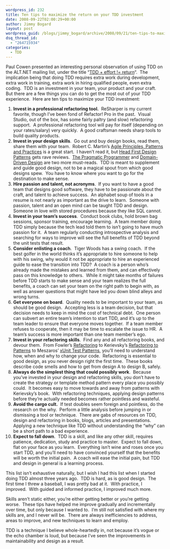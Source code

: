 ```yaml
---
wordpress_id: 232
title: Ten tips to maximize the return on your TDD investment
date: 2008-09-22T02:00:29+00:00
author: Jimmy Bogard
layout: post
wordpress_guid: /blogs/jimmy_bogard/archive/2008/09/21/ten-tips-to-maximize-the-return-on-your-tdd-investment.aspx
dsq_thread_id:
  - "264715934"
categories:
  - TDD
---
```

Paul Cowen presented an interesting personal observation of using TDD on the ALT.NET mailing list, under the title &#8220;[TDD + effort != return](http://tech.groups.yahoo.com/group/altdotnet/message/15301)&#8220;.&nbsp; The implication being that doing TDD requires extra work during development, extra work in training, extra work in hiring qualified people, even extra coding.&nbsp; TDD is an investment in your team, your product and your craft.&nbsp; But there are a few things you can do to get the most out of your TDD experience.&nbsp; Here are ten tips to maximize your TDD investment:

  1. **Invest in a professional refactoring tool.**&nbsp; ReSharper is my current favorite, though I&#8217;ve been fond of Refactor! Pro in the past.&nbsp; Visual Studio, out of the box, has some fairly paltry (and slow) refactoring support.&nbsp; A professional refactoring tool will pay for itself (depending on your rates/salary) very quickly.&nbsp; A good craftsman needs sharp tools to build quality products.
  2. **Invest in your design skills**.&nbsp; Go out and buy design books, read them, share them with your team.&nbsp; Robert C. Martin&#8217;s [Agile Principles, Patterns and Practices](http://www.amazon.com/Principles-Patterns-Practices-Robert-Martin/dp/0131857258/) is a great start.&nbsp; I haven&#8217;t read it, but [Head First Design Patterns](http://www.amazon.com/Head-First-Design-Patterns/dp/0596007124/) gets rave reviews.&nbsp; [The Pragmatic Programmer](http://www.amazon.com/Pragmatic-Programmer-Journeyman-Master/dp/020161622X/) and [Domain-Driven Design](http://www.amazon.com/Domain-Driven-Design-Tackling-Complexity-Software/dp/0321125215/) are two more must-reads.&nbsp; TDD is meant to supplement and guide good design, not to be a magical spout from which good designs spew.&nbsp; You have to know where you want to go for the destination to make sense.
  3. **Hire passion and talent, not acronyms**.&nbsp; If you want to have a good team that designs good software, they have to be passionate about the craft, and talent to achieve success.&nbsp; An alphabet soup of tools in a resume is not nearly as important as the drive to learn.&nbsp; Someone with passion, talent and an open mind can be taught TDD and design.&nbsp; Someone in love with stored procedures because they like SQL cannot.
  4. **Invest in your team&#8217;s success**.&nbsp; Conduct book clubs, hold brown bag sessions, sponsor training, encourage learning.&nbsp; A team member doing TDD simply because the tech lead told them to isn&#8217;t going to have much passion for it.&nbsp; A team regularly conducting introspective analysis and searching for ways to improve will see the full benefits of TDD beyond the unit tests that result.
  5. **Consider enlisting a coach**.&nbsp; Tiger Woods has a swing coach.&nbsp; If the best golfer in the world thinks it&#8217;s appropriate to hire someone to help with his swing, why would it not be appropriate to hire an experienced guide to ease the transition into TDD?&nbsp; A coach is a person who&#8217;s already made the mistakes and learned from them, and can effectively pass on this knowledge to others.&nbsp; While it might take months of failures before TDD starts to make sense and your team realizes the full benefits, a coach can set your team on the right path to begin with, as well as answer questions that might have led you down blind alleys and wrong turns.
  6. **Get everyone on board**.&nbsp; Quality needs to be important to your team, as should be good design.&nbsp; Accepting less is a team decision, but that decision needs to keep in mind the cost of technical debt.&nbsp; One person can subvert an entire team&#8217;s intention to start TDD, and it&#8217;s up to the team leader to ensure that everyone moves together.&nbsp; If a team member refuses to cooperate, then it may be time to escalate the issue to HR.&nbsp; A team&#8217;s success is more important than one team member&#8217;s ego.
  7. **Invest in your refactoring skills**.&nbsp; Find any and all refactoring books, and devour them.&nbsp; From Fowler&#8217;s [Refactoring](http://www.amazon.com/Refactoring-Improving-Existing-Addison-Wesley-Technology/dp/0201485672) to Kerievsky&#8217;s [Refactoring to Patterns](http://www.amazon.com/Refactoring-Patterns-Addison-Wesley-Signature-Kerievsky/dp/0321213351) to Meszaros&#8217; [xUnit Test Patterns](http://www.amazon.com/xUnit-Test-Patterns-Refactoring-Addison-Wesley/dp/0131495054), you&#8217;ll need to understand how, when and why to change your code.&nbsp; Refactoring is essential to good design, as you never design right the first time.&nbsp; These books describe code smells and how to get from design A to design B, safely.
  8. **Always do the simplest thing that could possibly work**.&nbsp; Because you&#8217;ve invested in your design and refactoring skills, you don&#8217;t have to create the strategy or template method pattern every place you possibly could.&nbsp; It becomes easy to move towards and away from patterns with Kerievsky&#8217;s book.&nbsp; With refactoring techniques, applying design patterns before they&#8217;re actually needed becomes rather pointless and wasteful.
  9. **Avoid the cargo cult.**&nbsp; If test doubles seem foreign and pointless, do the research on the why.&nbsp; Perform a little analysis before jumping in or dismissing a tool or technique.&nbsp; There are gabs of resources on TDD, design and refactoring in books, blogs, articles and presentations.&nbsp; Applying a new technique like TDD without understanding the &#8220;why&#8221; can be a short path to a bad experience.
 10. **Expect to fall down**.&nbsp; TDD is a skill, and like any other skill, requires patience, dedication, study and practice to master.&nbsp; Expect to fall down, flat on your face as you learn.&nbsp; Everything isn&#8217;t wine and roses once you start TDD, and you&#8217;ll need to have convinced yourself that the benefits will be worth the initial pain.&nbsp; A coach will ease the initial pain, but TDD and design in general is a learning process.

This list isn&#8217;t exhaustive naturally, but I wish I had this list when I started doing TDD almost three years ago.&nbsp; TDD is hard, as is good design.&nbsp; The first time I threw a baseball, I was pretty bad at it.&nbsp; With practice, I improved.&nbsp; With guided and informed practice, I improved much more.

Skills aren&#8217;t static either, you&#8217;re either getting better or you&#8217;re getting worse.&nbsp; These tips have helped me improve gradually and incrementally over time, but only because I wanted to.&nbsp; I&#8217;m still not satisfied with where my skills are, and I never will be.&nbsp; There are always inefficiencies to address, areas to improve, and new techniques to learn and employ.

TDD is a technique I believe whole-heartedly in, not because it&#8217;s vogue or the echo chamber is loud, but because I&#8217;ve seen the improvements in maintainability and design as a result.